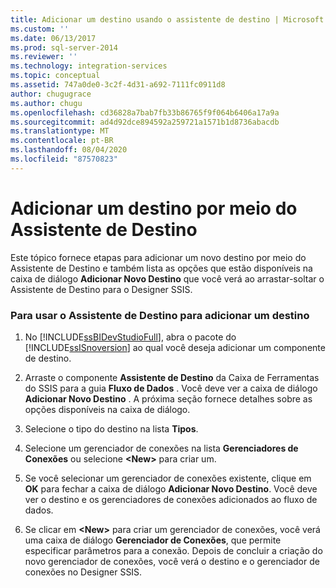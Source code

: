 ```yaml
---
title: Adicionar um destino usando o assistente de destino | Microsoft Docs
ms.custom: ''
ms.date: 06/13/2017
ms.prod: sql-server-2014
ms.reviewer: ''
ms.technology: integration-services
ms.topic: conceptual
ms.assetid: 747a0de0-3c2f-4d31-a692-7111fc0911d8
author: chugugrace
ms.author: chugu
ms.openlocfilehash: cd36828a7bab7fb33b86765f9f064b6406a17a9a
ms.sourcegitcommit: ad4d92dce894592a259721a1571b1d8736abacdb
ms.translationtype: MT
ms.contentlocale: pt-BR
ms.lasthandoff: 08/04/2020
ms.locfileid: "87570823"
---
```

# <a name="add-a-destination-using-destination-assistant"></a>Adicionar um destino por meio do Assistente de Destino
  Este tópico fornece etapas para adicionar um novo destino por meio do Assistente de Destino e também lista as opções que estão disponíveis na caixa de diálogo **Adicionar Novo Destino** que você verá ao arrastar-soltar o Assistente de Destino para o Designer SSIS.  
  
### <a name="to-use-destination-assistant-to-add-a-destination"></a>Para usar o Assistente de Destino para adicionar um destino  
  
1.  No [!INCLUDE[ssBIDevStudioFull](../includes/ssbidevstudiofull-md.md)], abra o pacote do [!INCLUDE[ssISnoversion](../includes/ssisnoversion-md.md)] ao qual você deseja adicionar um componente de destino.  
  
2.  Arraste o componente **Assistente de Destino** da Caixa de Ferramentas do SSIS para a guia **Fluxo de Dados** . Você deve ver a caixa de diálogo **Adicionar Novo Destino** . A próxima seção fornece detalhes sobre as opções disponíveis na caixa de diálogo.  
  
3.  Selecione o tipo do destino na lista **Tipos**.  
  
4.  Selecione um gerenciador de conexões na lista **Gerenciadores de Conexões** ou selecione **\<New>** para criar um.  
  
5.  Se você selecionar um gerenciador de conexões existente, clique em **OK** para fechar a caixa de diálogo **Adicionar Novo Destino**. Você deve ver o destino e os gerenciadores de conexões adicionados ao fluxo de dados.  
  
6.  Se clicar em **\<New>** para criar um gerenciador de conexões, você verá uma caixa de diálogo **Gerenciador de Conexões**, que permite especificar parâmetros para a conexão. Depois de concluir a criação do novo gerenciador de conexões, você verá o destino e o gerenciador de conexões no Designer SSIS.  
  
  
